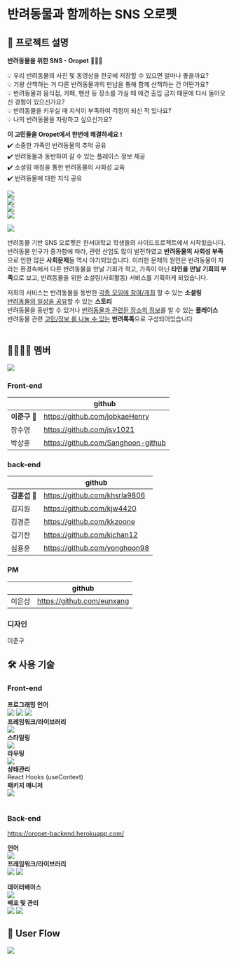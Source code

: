 # **반려동물**과 함께하는 SNS **오로펫**

## :bookmark_tabs: 프로젝트 설명

**반려동물을 위한 SNS - Oropet** 🙆🏻‍♂️

💡 우리 반려동물의 사진 및 동영상을 한곳에 저장할 수 있으면 얼마나 좋을까요?  
💡 기왕 산책하는 거 다른 반려동물과의 만남을 통해 함께 산책하는 건 어떤가요?  
💡 반려동물과 음식점, 카페, 펜션 등 장소를 가실 때 애견 출입 금지 때문에 다시 돌아오신 경험이 있으신가요?  
💡 반려동물을 키우실 때 지식이 부족하여 걱정이 되신 적 있나요?  
💡 나의 반려동물을 자랑하고 싶으신가요?

**이 고민들을 Oropet에서 한번에 해결하세요** ❗️  
✔️ 소중한 가족인 반려동물의 추억 공유  
✔️ 반려동물과 동반하여 갈 수 있는 플레이스 정보 제공  
✔️ 소셜링 매칭을 통한 반려동물의 사회성 교육  
✔️ 반려동물에 대한 지식 공유

<img src="https://img1.daumcdn.net/thumb/R1280x0/?scode=mtistory2&fname=https%3A%2F%2Fblog.kakaocdn.net%2Fdn%2FcXO9BG%2FbtrKuU2rnQf%2Fn5wBZezvo90eX51UHdZMXK%2Fimg.png"><br>
<img src="https://img1.daumcdn.net/thumb/R1280x0/?scode=mtistory2&fname=https%3A%2F%2Fblog.kakaocdn.net%2Fdn%2FoFUEp%2FbtrKuwOB2gQ%2F6CAVkIHoOX7KgSxLkyEKAk%2Fimg.png"><br>
<img src="https://img1.daumcdn.net/thumb/R1280x0/?scode=mtistory2&fname=https%3A%2F%2Fblog.kakaocdn.net%2Fdn%2FpgLEe%2FbtrKuwgIUGG%2FIIGI3D9jWYvwY2Fmzyvja1%2Fimg.png"><br>
<img src="https://img1.daumcdn.net/thumb/R1280x0/?scode=mtistory2&fname=https%3A%2F%2Fblog.kakaocdn.net%2Fdn%2FbPqSxH%2FbtrKwGWvEeV%2FY0m79NMAguOyG1fGHQN871%2Fimg.png"><br>

<!-- <img src="https://img1.daumcdn.net/thumb/R1280x0/?scode=mtistory2&fname=https%3A%2F%2Fblog.kakaocdn.net%2Fdn%2FCGqrZ%2FbtrKwhvQpoj%2FauZRHKW65x2fbjaR9Mk4Kk%2Fimg.png"><br> -->

<img src="https://img1.daumcdn.net/thumb/R1280x0/?scode=mtistory2&fname=https%3A%2F%2Fblog.kakaocdn.net%2Fdn%2FboS7R1%2FbtrKwin1oLB%2FZyOsWA9KoXXKGK7bPk8sn1%2Fimg.png"><br>

반려동물 기반 SNS 오로펫은 한서대학교 학생들의 사이드프로젝트에서 시작됬습니다.
반려동물 인구가 증가함에 따라, 관련 산업도 많이 발전하였고 **반려동물의 사회성 부족**으로 인한 많은 **사회문제**들 역시 야기되었습니다. 이러한 문제의 원인은 반려동물이 자라는 환경속에서 다른 반려동물을 만날 기회가 적고, 가족이 아닌 **타인을 만날 기회의 부족**으로 보고, 반려동물을 위한 소셜링(사회활동) 서비스를 기획하게 되었습니다.

저희의 서비스는 반려동물을 동반한 <u>각종 모임에 참여/개최</u> 할 수 있는 **소셜링**<br> <u>반려동물의 일상을 공유</u>할 수 있는 **스토리**<br> 반려동물을 동반할 수 있거나 <u>반려동물과 관련된 장소의 정보</u>를 알 수 있는 **플레이스**<br> 반려동물 관련 <u>고민/정보 를 나눌 수 있는</u> **반려톡톡**으로 구성되어있습니다<br><br>

## :family_man_woman_girl_boy: 멤버

<img src="https://img1.daumcdn.net/thumb/R1280x0/?scode=mtistory2&fname=https%3A%2F%2Fblog.kakaocdn.net%2Fdn%2FpeXGs%2FbtrKvE5WIJy%2FHoueZwjqAbCTNoF9FLkbN1%2Fimg.png"><br>

### Front-end

|               | github                             |
| ------------- | ---------------------------------- |
| **이준구** 🥇 | https://github.com/jobkaeHenry     |
| 장수영        | https://github.com/jsy1021         |
| 박상훈        | https://github.com/Sanghoon-github |

### back-end

|               | github                        |
| ------------- | ----------------------------- |
| **김훈섭** 🥇 | https://github.com/khsrla9806 |
| 김지원        | https://github.com/kjw4420    |
| 김경준        | https://github.com/kkzoone    |
| 김기찬        | https://github.com/kichan12   |
| 심용훈        | https://github.com/yonghoon98 |

### PM

|        | github                     |
| ------ | -------------------------- |
| 이은상 | https://github.com/eunxang |

### 디자인

이준구

## :hammer_and_wrench: 사용 기술

### Front-end

**프로그래밍 언어**<br>
<img src="https://img.shields.io/badge/HTML5-E34F26?style=flat-square&logo=HTML5&logoColor=white"/> <img src="https://img.shields.io/badge/CSS3-1572B6?style=flat-square&logo=CSS3&logoColor=white"/> <img src="https://img.shields.io/badge/Javascript-F7DF1E?style=flat-square&logo=Javascript&logoColor=white"/>
<br>
**프레임워크/라이브러리**<br>
<img src="https://img.shields.io/badge/React-61DAFB?style=flat-square&logo=React&logoColor=white"/><br>
**스타일링**<br>
<img src="https://img.shields.io/badge/styled_components-DB7093?style=flat-square&logo=styled-components&logoColor=white"/><br>
**라우팅**<br>
<img src="https://img.shields.io/badge/React_router-CA4245?style=flat-square&logo=react-router&logoColor=white"/><br>
**상태관리**<br>
React Hooks (useContext)<br>
**패키지 매니저**<br>
<img src="https://img.shields.io/badge/Yarn-2C8EBB?style=flat-square&logo=Yarn&logoColor=white"/><br>
<br>

### Back-end
https://oropet-backend.herokuapp.com/

**언어**<br>
<img src="https://img.shields.io/badge/Python-3776AB?style=flat-square&logo=Python&logoColor=white"/><br>
**프레임워크/라이브러리**<br>
<img src="https://img.shields.io/badge/Django-092E20?style=flat-square&logo=django&logoColor=white"/> <img src="https://img.shields.io/badge/DRF-092E20?style=flat-square&logo=django&logoColor=white"/><br>

**데이터베이스**<br>
<img src="https://img.shields.io/badge/SQLite-003B57?style=flat-square&logo=sqlite&logoColor=white"/><br>
**배포 및 관리**<br>
<img src="https://img.shields.io/badge/Amazon_AWS-232F3E?style=flat-square&logo=Amazon AWS&logoColor=white"/>
<img src="https://img.shields.io/badge/heroku-430098?style=flat-square&logo=heroku&logoColor=white">
<br>

## 🚢 User Flow

<img src="https://img1.daumcdn.net/thumb/R1280x0/?scode=mtistory2&fname=https%3A%2F%2Fblog.kakaocdn.net%2Fdn%2FdjmPlG%2FbtrKAiu89JL%2FgMnmK4aeMi4t96NVZhCpCk%2Fimg.png"/>

